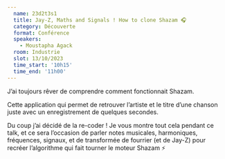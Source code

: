 ```yaml
---
  name: 23d2t3s1
  title: Jay-Z, Maths and Signals ! How to clone Shazam 🎧
  category: Découverte
  format: Conférence
  speakers: 
    - Moustapha Agack
  room: Industrie
  slot: 13/10/2023
  time_start: '10h15'
  time_end: '11h00'
---
```

J’ai toujours rêver de comprendre comment fonctionnait Shazam.

Cette application qui permet de retrouver l’artiste et le titre d’une chanson juste avec un enregistrement de quelques secondes.

Du coup j’ai décidé de la re-coder ! Je vous montre tout cela pendant ce talk,  et ce sera l’occasion de parler notes musicales, harmoniques, fréquences, signaux, et de transformée de fourrier (et de Jay-Z) pour recréer l’algorithme qui fait tourner le moteur Shazam  ⚡️

